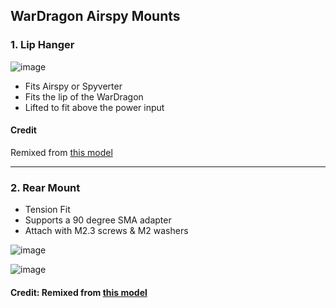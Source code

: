 ## WarDragon Airspy Mounts

### 1. Lip Hanger
![image](https://github.com/user-attachments/assets/6d2c9686-1ab0-4ce6-ad0e-70503125e2ee)

- Fits Airspy or Spyverter
- Fits the lip of the WarDragon
- Lifted to fit above the power input

#### Credit
Remixed from [this model](https://www.thingiverse.com/thing:4440217)

---

### 2. Rear Mount 
- Tension Fit
- Supports a 90 degree SMA adapter
- Attach with M2.3 screws & M2 washers

![image](https://github.com/user-attachments/assets/42c15fb8-c21f-469c-879e-be91596645ce)

![image](https://github.com/user-attachments/assets/dd47a250-9fcd-405f-b4db-eac85b81b960)



#### Credit: Remixed from [this model](https://www.thingiverse.com/thing:4600211)
